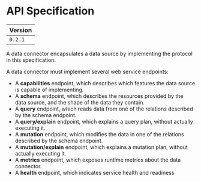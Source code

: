 # API Specification

| Version |
| ------- |
| `0.2.1` |

A data connector encapsulates a data source by implementing the protocol in this specification.

A data connector must implement several web service endpoints:

- A **capabilities** endpoint, which describes which features the data source is capable of implementing.
- A **schema** endpoint, which describes the resources provided by the data source, and the shape of the data they contain.
- A **query** endpoint, which reads data from one of the relations described by the schema endpoint.
- A **query/explain** endpoint, which explains a query plan, without actually executing it.
- A **mutation** endpoint, which modifies the data in one of the relations described by the schema endpoint.
- A **mutation/explain** endpoint, which explains a mutation plan, without actually executing it.
- A **metrics** endpoint, which exposes runtime metrics about the data connector.
- A **health** endpoint, which indicates service health and readiness
